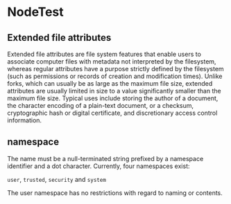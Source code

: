 # NodeTest

## Extended file attributes

Extended file attributes are file system features that enable users to associate computer files with metadata not interpreted
by the filesystem, whereas regular attributes have a purpose strictly defined by the filesystem (such as permissions or
records of creation and modification times). Unlike forks, which can usually be as large as the maximum file size,
extended attributes are usually limited in size to a value significantly smaller than the maximum file size.
Typical uses include storing the author of a document, the character encoding of a plain-text document, or a checksum,
cryptographic hash or digital certificate, and discretionary access control information.

## namespace

The name must be a null-terminated string prefixed by a namespace identifier and a dot character. Currently, four namespaces exist:

`user`, `trusted`, `security` and `system`

The user namespace has no restrictions with regard to naming or contents.
